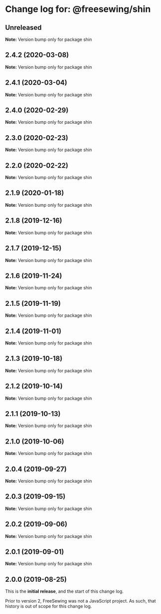 # Change log for: @freesewing/shin


## Unreleased

**Note:** Version bump only for package shin


## 2.4.2 (2020-03-08)

**Note:** Version bump only for package shin


## 2.4.1 (2020-03-04)

**Note:** Version bump only for package shin


## 2.4.0 (2020-02-29)

**Note:** Version bump only for package shin


## 2.3.0 (2020-02-23)

**Note:** Version bump only for package shin


## 2.2.0 (2020-02-22)

**Note:** Version bump only for package shin


## 2.1.9 (2020-01-18)

**Note:** Version bump only for package shin


## 2.1.8 (2019-12-16)

**Note:** Version bump only for package shin


## 2.1.7 (2019-12-15)

**Note:** Version bump only for package shin


## 2.1.6 (2019-11-24)

**Note:** Version bump only for package shin


## 2.1.5 (2019-11-19)

**Note:** Version bump only for package shin


## 2.1.4 (2019-11-01)

**Note:** Version bump only for package shin


## 2.1.3 (2019-10-18)

**Note:** Version bump only for package shin


## 2.1.2 (2019-10-14)

**Note:** Version bump only for package shin


## 2.1.1 (2019-10-13)

**Note:** Version bump only for package shin


## 2.1.0 (2019-10-06)

**Note:** Version bump only for package shin


## 2.0.4 (2019-09-27)

**Note:** Version bump only for package shin


## 2.0.3 (2019-09-15)

**Note:** Version bump only for package shin


## 2.0.2 (2019-09-06)

**Note:** Version bump only for package shin


## 2.0.1 (2019-09-01)

**Note:** Version bump only for package shin




## 2.0.0 (2019-08-25)

This is the **initial release**, and the start of this change log.

Prior to version 2, FreeSewing was not a JavaScript project.
As such, that history is out of scope for this change log.
